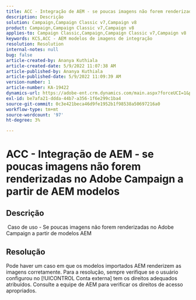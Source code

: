 ```yaml
---
title: ACC - Integração de AEM - se poucas imagens não forem renderizadas no Adobe Campaign a partir de AEM modelos
description: Descrição
solution: Campaign,Campaign Classic v7,Campaign v8
product: Campaign,Campaign Classic v7,Campaign v8
applies-to: Campaign Classic,Campaign,Campaign Classic v7,Campaign v8
keywords: KCS,ACC - AEM modelos de imagens de integração
resolution: Resolution
internal-notes: null
bug: false
article-created-by: Ananya Kuthiala
article-created-date: 5/9/2022 11:07:38 AM
article-published-by: Ananya Kuthiala
article-published-date: 5/9/2022 11:09:39 AM
version-number: 1
article-number: KA-19422
dynamics-url: https://adobe-ent.crm.dynamics.com/main.aspx?forceUCI=1&pagetype=entityrecord&etn=knowledgearticle&id=bbfc073a-88cf-ec11-a7b5-0022480a8e40
exl-id: be7afa21-ddda-44b7-a356-1f6e299c1ba4
source-git-commit: 0c3e421beca46d9fe1952b1f98538a50697216a0
workflow-type: tm+mt
source-wordcount: '97'
ht-degree: 3%

---
```


# ACC - Integração de AEM - se poucas imagens não forem renderizadas no Adobe Campaign a partir de AEM modelos

## Descrição

 Caso de uso - Se poucas imagens não forem renderizadas no Adobe Campaign a partir de modelos AEM

## Resolução


Pode haver um caso em que os modelos importados AEM renderizem as imagens corretamente. Para a resolução, sempre verifique se o usuário configurou no [!UICONTROL Conta externa] tem os direitos adequados atribuídos. Consulte a equipe de AEM para verificar os direitos de acesso apropriados.

